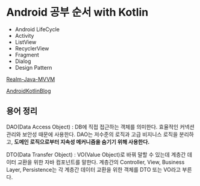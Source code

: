 # Android 공부 순서 with Kotlin

- Android LifeCycle
- Activity
- ListView
- RecyclerView
- Fragment
- Dialog
- Design Pattern



[Realm-Java-MVVM](https://academy.realm.io/kr/posts/android-architecture-components-and-realm/)

[AndroidKotlinBlog](https://blog.yena.io/studynote/2017/12/06/Android-Kotlin-RecyclerView1.html)



## 용어 정리

DAO(Data Access Object) : DB에 직접 접근하는 객체를 의미한다. 효율적인 커넥션 관리와 보안성 때문에 사용한다. DAO는 저수준의 로직과 고급 비지니스 로직을 분리하고, **도메인 로직으로부터 지속성 메커니즘을 숨기기 위해 사용한다.** 

DTO(Data Transfer Object) : VO(Value Object)로 바꿔 말할 수 있는데 계층간 데이터 교환을 위한 자바 컴포넌트를 말한다. 계층간의 Controller, View, Business Layer, Persistence는 각 계층간 데이터 교환을 위한 객체를 DTO 또는 VO라고 부른다.

